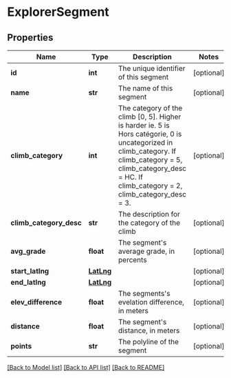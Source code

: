 # ExplorerSegment

## Properties
Name | Type | Description | Notes
------------ | ------------- | ------------- | -------------
**id** | **int** | The unique identifier of this segment | [optional] 
**name** | **str** | The name of this segment | [optional] 
**climb_category** | **int** | The category of the climb [0, 5]. Higher is harder ie. 5 is Hors catégorie, 0 is uncategorized in climb_category. If climb_category &#x3D; 5, climb_category_desc &#x3D; HC. If climb_category &#x3D; 2, climb_category_desc &#x3D; 3. | [optional] 
**climb_category_desc** | **str** | The description for the category of the climb | [optional] 
**avg_grade** | **float** | The segment&#x27;s average grade, in percents | [optional] 
**start_latlng** | [**LatLng**](LatLng.md) |  | [optional] 
**end_latlng** | [**LatLng**](LatLng.md) |  | [optional] 
**elev_difference** | **float** | The segments&#x27;s evelation difference, in meters | [optional] 
**distance** | **float** | The segment&#x27;s distance, in meters | [optional] 
**points** | **str** | The polyline of the segment | [optional] 

[[Back to Model list]](../README.md#documentation-for-models) [[Back to API list]](../README.md#documentation-for-api-endpoints) [[Back to README]](../README.md)

